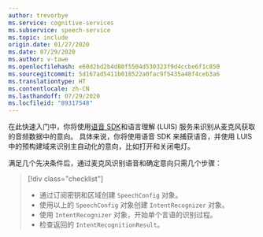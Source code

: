 ```yaml
---
author: trevorbye
ms.service: cognitive-services
ms.subservice: speech-service
ms.topic: include
origin.date: 01/27/2020
ms.date: 07/29/2020
ms.author: v-tawe
ms.openlocfilehash: e60d2bd2b4d80f5504d530323f9d4ccbe6f1c850
ms.sourcegitcommit: 5d167ad5411b018522a0fac9f5435a48f4ceb3a6
ms.translationtype: HT
ms.contentlocale: zh-CN
ms.lasthandoff: 07/29/2020
ms.locfileid: "89317548"
---
```

在此快速入门中，你将使用[语音 SDK](~/articles/cognitive-services/speech-service/speech-sdk.md)和语言理解 (LUIS) 服务来识别从麦克风获取的音频数据中的意向。 具体来说，你将使用语音 SDK 来捕获语音，并使用 LUIS 中的预构建域来识别主自动化的意向，比如打开和关闭电灯。 

满足几个先决条件后，通过麦克风识别语音和确定意向只需几个步骤：

> [!div class="checklist"]
>
> * 通过订阅密钥和区域创建 `SpeechConfig` 对象。
> * 使用以上的 `SpeechConfig` 对象创建 `IntentRecognizer` 对象。
> * 使用 `IntentRecognizer` 对象，开始单个言语的识别过程。
> * 检查返回的 `IntentRecognitionResult`。
